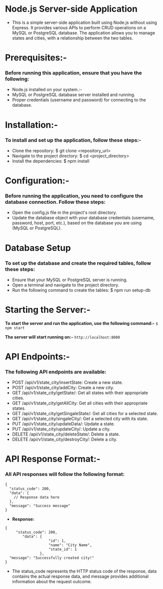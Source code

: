 # Node.js Server-side Application

- This is a simple server-side application built using Node.js without using Express. It provides various APIs to perform CRUD operations on a MySQL or PostgreSQL database. The application allows you to manage states and cities, with a relationship between the two tables.

# Prerequisites:-
### Before running this application, ensure that you have the following:

- Node.js installed on your system.:-
- MySQL or PostgreSQL database server installed and running.
- Proper credentials (username and password) for connecting to the database.

# Installation:-
### To install and set up the application, follow these steps:-

- Clone the repository: $ git clone <repository_url>
- Navigate to the project directory: $ cd <project_directory>
- Install the dependencies: $ npm install

# Configuration:-
### Before running the application, you need to configure the database connection. Follow these steps:

- Open the config.js file in the project's root directory.
- Update the database object with your database credentials (username, password, host, port, etc.), based on the database you are using (MySQL or PostgreSQL).

# Database Setup
### To set up the database and create the required tables, follow these steps:

- Ensure that your MySQL or PostgreSQL server is running.
- Open a terminal and navigate to the project directory.
- Run the following command to create the tables: $ npm run setup-db

# Starting the Server:-
 **To start the server and run the application, use the following command:-** 
``` $ npm start ```

**The server will start running on:-** ``` http://localhost:8000 ```

# API Endpoints:-
### The following API endpoints are available:

- POST /api/v1/state_city/insertState: Create a new state.
- POST /api/v1/state_city/addCity: Create a new city.
- GET /api/v1/state_city/getState/: Get all states with their appropriate cities.
- GET /api/v1/state_city/getAllCity: Get all cities with their appropriate states.
- GET /api/v1/state_city/getSingaleState/: Get all cities for a selected state.
- GET /api/v1/state_city/singaleCity/: Get a selected city with its state.
- PUT /api/v1/state_city/updateData/: Update a state.
- PUT /api/v1/state_city/updateCity/: Update a city.
- DELETE /api/v1/state_city/deleteState/: Delete a state.
- DELETE /api/v1/state_city/destroyCity/: Delete a city.


# API Response Format:-
### All API responses will follow the following format:
```
{
  "status_code": 200,
  "data": {
    // Response data here
  },
  "message": "Success message"
} 
```
- **Response:**

```
{
     "status_code": 200,
        "data": {
                    "id": 1,
                    "name": "City Name",
                    "state_id": 1
                },
  "message": "Successfully created city!"
}
```

- The status_code represents the HTTP status code of the response, data contains the actual response data, and message provides additional information about the request outcome.
